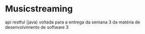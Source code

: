 # Musicstreaming
api restful (java) voltada para a entrega da semana 3 da matéria de desenvolvimento de software 3

